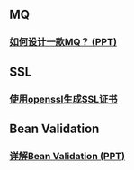 ## MQ

### [如何设计一款MQ？ (PPT)](http://aiyd.me/sharing/MQ/design/index.html)

## SSL

### [使用openssl生成SSL证书](http://note.youdao.com/noteshare?id=3444cde0da33feb209034771eac7aa14)

## Bean Validation

### [详解Bean Validation (PPT)](http://aiyd.me/sharing/BeanValidation/analyze/index.html)
